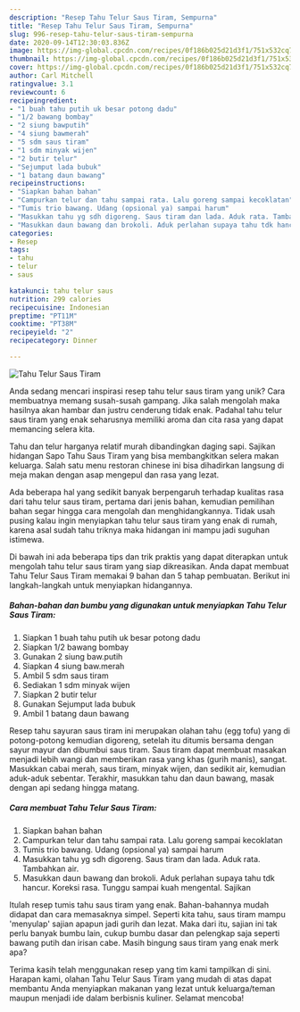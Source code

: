```yaml
---
description: "Resep Tahu Telur Saus Tiram, Sempurna"
title: "Resep Tahu Telur Saus Tiram, Sempurna"
slug: 996-resep-tahu-telur-saus-tiram-sempurna
date: 2020-09-14T12:30:03.836Z
image: https://img-global.cpcdn.com/recipes/0f186b025d21d3f1/751x532cq70/tahu-telur-saus-tiram-foto-resep-utama.jpg
thumbnail: https://img-global.cpcdn.com/recipes/0f186b025d21d3f1/751x532cq70/tahu-telur-saus-tiram-foto-resep-utama.jpg
cover: https://img-global.cpcdn.com/recipes/0f186b025d21d3f1/751x532cq70/tahu-telur-saus-tiram-foto-resep-utama.jpg
author: Carl Mitchell
ratingvalue: 3.1
reviewcount: 6
recipeingredient:
- "1 buah tahu putih uk besar potong dadu"
- "1/2 bawang bombay"
- "2 siung bawputih"
- "4 siung bawmerah"
- "5 sdm saus tiram"
- "1 sdm minyak wijen"
- "2 butir telur"
- "Sejumput lada bubuk"
- "1 batang daun bawang"
recipeinstructions:
- "Siapkan bahan bahan"
- "Campurkan telur dan tahu sampai rata. Lalu goreng sampai kecoklatan"
- "Tumis trio bawang. Udang (opsional ya) sampai harum"
- "Masukkan tahu yg sdh digoreng. Saus tiram dan lada. Aduk rata. Tambahkan air."
- "Masukkan daun bawang dan brokoli. Aduk perlahan supaya tahu tdk hancur. Koreksi rasa. Tunggu sampai kuah mengental. Sajikan"
categories:
- Resep
tags:
- tahu
- telur
- saus

katakunci: tahu telur saus 
nutrition: 299 calories
recipecuisine: Indonesian
preptime: "PT11M"
cooktime: "PT38M"
recipeyield: "2"
recipecategory: Dinner

---
```



![Tahu Telur Saus Tiram](https://img-global.cpcdn.com/recipes/0f186b025d21d3f1/751x532cq70/tahu-telur-saus-tiram-foto-resep-utama.jpg)

Anda sedang mencari inspirasi resep tahu telur saus tiram yang unik? Cara membuatnya memang susah-susah gampang. Jika salah mengolah maka hasilnya akan hambar dan justru cenderung tidak enak. Padahal tahu telur saus tiram yang enak seharusnya memiliki aroma dan cita rasa yang dapat memancing selera kita.

Tahu dan telur harganya relatif murah dibandingkan daging sapi. Sajikan hidangan Sapo Tahu Saus Tiram yang bisa membangkitkan selera makan keluarga. Salah satu menu restoran chinese ini bisa dihadirkan langsung di meja makan dengan asap mengepul dan rasa yang lezat.

Ada beberapa hal yang sedikit banyak berpengaruh terhadap kualitas rasa dari tahu telur saus tiram, pertama dari jenis bahan, kemudian pemilihan bahan segar hingga cara mengolah dan menghidangkannya. Tidak usah pusing kalau ingin menyiapkan tahu telur saus tiram yang enak di rumah, karena asal sudah tahu triknya maka hidangan ini mampu jadi suguhan istimewa.


Di bawah ini ada beberapa tips dan trik praktis yang dapat diterapkan untuk mengolah tahu telur saus tiram yang siap dikreasikan. Anda dapat membuat Tahu Telur Saus Tiram memakai 9 bahan dan 5 tahap pembuatan. Berikut ini langkah-langkah untuk menyiapkan hidangannya.

<!--inarticleads1-->

##### Bahan-bahan dan bumbu yang digunakan untuk menyiapkan Tahu Telur Saus Tiram:

1. Siapkan 1 buah tahu putih uk besar potong dadu
1. Siapkan 1/2 bawang bombay
1. Gunakan 2 siung baw.putih
1. Siapkan 4 siung baw.merah
1. Ambil 5 sdm saus tiram
1. Sediakan 1 sdm minyak wijen
1. Siapkan 2 butir telur
1. Gunakan Sejumput lada bubuk
1. Ambil 1 batang daun bawang


Resep tahu sayuran saus tiram ini merupakan olahan tahu (egg tofu) yang di potong-potong kemudian digoreng, setelah itu ditumis bersama dengan sayur mayur dan dibumbui saus tiram. Saus tiram dapat membuat masakan menjadi lebih wangi dan memberikan rasa yang khas (gurih manis), sangat. Masukkan cabai merah, saus tiram, minyak wijen, dan sedikit air, kemudian aduk-aduk sebentar. Terakhir, masukkan tahu dan daun bawang, masak dengan api sedang hingga matang. 

<!--inarticleads2-->

##### Cara membuat Tahu Telur Saus Tiram:

1. Siapkan bahan bahan
1. Campurkan telur dan tahu sampai rata. Lalu goreng sampai kecoklatan
1. Tumis trio bawang. Udang (opsional ya) sampai harum
1. Masukkan tahu yg sdh digoreng. Saus tiram dan lada. Aduk rata. Tambahkan air.
1. Masukkan daun bawang dan brokoli. Aduk perlahan supaya tahu tdk hancur. Koreksi rasa. Tunggu sampai kuah mengental. Sajikan


Itulah resep tumis tahu saus tiram yang enak. Bahan-bahannya mudah didapat dan cara memasaknya simpel. Seperti kita tahu, saus tiram mampu &#39;menyulap&#39; sajian apapun jadi gurih dan lezat. Maka dari itu, sajian ini tak perlu banyak bumbu lain, cukup bumbu dasar dan pelengkap saja seperti bawang putih dan irisan cabe. Masih bingung saus tiram yang enak merk apa? 

Terima kasih telah menggunakan resep yang tim kami tampilkan di sini. Harapan kami, olahan Tahu Telur Saus Tiram yang mudah di atas dapat membantu Anda menyiapkan makanan yang lezat untuk keluarga/teman maupun menjadi ide dalam berbisnis kuliner. Selamat mencoba!
